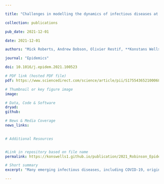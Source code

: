 ```yaml
---

title: "Challenges in modelling the dynamics of infectious diseases at the wildlife–human interface"

collection: publications

pub_date: 2021-12-01

date: 2021-12-01

authors: "Mick Roberts, Andrew Dobson, Olivier Restif, **Konstans Wells**"

journal: "Epidemics"

doi: 10.1016/j.epidem.2021.100523

# PDF link (hosted PDF file)
pdf: https://www.sciencedirect.com/science/article/pii/S1755436521000682/pdfft?md5=42070e8795cf143a404d5f82ce926516&pid=1-s2.0-S1755436521000682-main.pdf

# Thumbnail or key figure image
image: 

# Data, Code & Software
dryad: 
github: 

# News & Media Coverage
news_links:

     
# Additional Resources


#Link in repository based on file name
permalink: https://konswells1.github.io/publication/2021_Robinson_Epidemics 

# Short summary
excerpt: "Many emerging infectious diseases, including COVID-19, originate in animal populations before spilling over into humans. This work explores the complexities of modelling disease dynamics at wildlife–human interfaces, emphasizing the need for deeper insight into how these interfaces shift over time, the diversity of pathogens involved, and the ecological and environmental conditions that enable spillover events. This review discusses the need for the development of more sophisticated models that capture the nuanced interplay of ecological, environmental, and anthropogenic processes to better anticipate and mitigate future pandemics. This work was part of the special feature 'Challenges for Future Pandemics' and a virtual programme on the Infectious Dynamics of Pandemics held at the Isaac Newton Institute in 2020."

---
```

